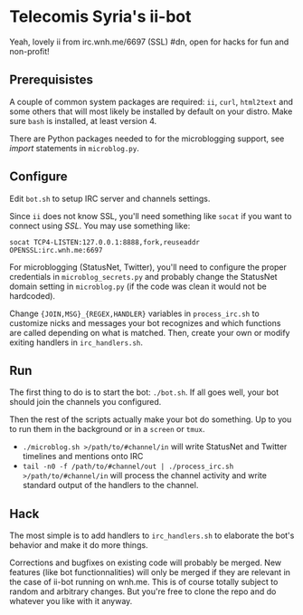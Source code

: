 # Telecomis Syria's ii-bot

Yeah, lovely ii from irc.wnh.me/6697 (SSL) #dn, open for hacks for fun and non-profit!

## Prerequisistes
A couple of common system packages are required: `ii`, `curl`, `html2text` and some others that will most likely be installed by default on your distro. Make sure `bash` is installed, at least version 4.

There are Python packages needed to for the microblogging support, see _import_ statements in `microblog.py`.

## Configure
Edit `bot.sh` to setup IRC server and channels settings.

Since `ii` does not know SSL, you'll need something like `socat` if you want to connect using _SSL_. You may use something like:

    socat TCP4-LISTEN:127.0.0.1:8888,fork,reuseaddr OPENSSL:irc.wnh.me:6697

For microblogging (StatusNet, Twitter), you'll need to configure the proper credentials in `microblog_secrets.py` and probably change the StatusNet domain setting in `microblog.py` (if the code was clean it would not be hardcoded).

Change `{JOIN,MSG}_{REGEX,HANDLER}` variables in `process_irc.sh` to customize nicks and messages your bot recognizes and which functions are called depending on what is matched. Then, create your own or modify exiting handlers in `irc_handlers.sh`.

## Run
The first thing to do is to start the bot: `./bot.sh`. If all goes well, your bot should join the channels you configured.

Then the rest of the scripts actually make your bot do something. Up to you to run them in the background or in a `screen` or `tmux`.

- `./microblog.sh >/path/to/#channel/in` will write StatusNet and Twitter timelines and mentions onto IRC
- `tail -n0 -f /path/to/#channel/out | ./process_irc.sh >/path/to/#channel/in` will process the channel activity and write standard output of the handlers to the channel.

## Hack
The most simple is to add handlers to `irc_handlers.sh` to elaborate the bot's behavior and make it do more things.

Corrections and bugfixes on existing code will probably be merged. New features (like bot functionnalities) will only be merged if they are relevant in the case of ii-bot running on wnh.me. This is of course totally subject to random and arbitrary changes. But you're free to clone the repo and do whatever you like with it anyway.
